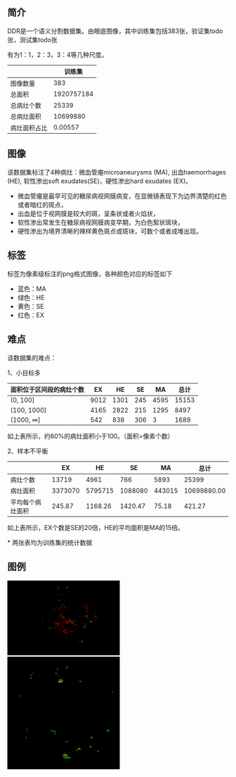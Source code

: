 ## 简介

DDR是一个语义分割数据集。由眼底图像，其中训练集包括383张，验证集todo张，测试集todo张

有为1：1，2：3，3：4等几种尺度。

|              | 训练集    |
| ------------ | ---------- |
| 图像数量     | 383    |
| 总面积       | 1920757184 |
| 总病灶个数   | 25339      |
| 总病灶面积   | 10699880   |
| 病灶面积占比 | 0.00557    |

## 图像

该数据集标注了4种病灶：微血管瘤microaneurysms (MA), 出血haemorrhages (HE), 软性渗出soft exudates(SE)，硬性渗出hard exudates (EX)。

- 微血管瘤是最早可见的糖尿病视网膜病变，在显微镜表现下为边界清楚的红色或者暗红的斑点，
- 出血是位于视网膜是较大的斑，呈条状或者火焰状，
- 软性渗出常发生在糖尿病视网膜病变早期，为白色絮状斑块，
- 硬性渗出为境界清晰的辣样黄色斑点或斑块，可数个或者成堆出现。

## 标签

标签为像素级标注的png格式图像，各种颜色对应的标签如下

* 蓝色：MA
* 绿色：HE
* 黄色：SE
* 红色：EX

## 难点

该数据集的难点：

1、小目标多

| 面积位于区间段的病灶个数 | EX   | HE   | SE   | MA   | 总计  |
| ------------------------ | ---- | ---- | ---- | ---- | ----- |
| (0, 100]                 | 9012 | 1301 | 245  | 4595 | 15153 |
| (100, 1000]              | 4165 | 2822 | 215  | 1295 | 8497  |
| (1000, ∞]                | 542  | 838  | 306  | 3    | 1689  |

如上表所示，约60%的病灶面积小于100。（面积=像素个数）



2、样本不平衡

|                  | EX      | HE      | SE      | MA     | 总计        |
| ---------------- | ------- | ------- | ------- | ------ | ----------- |
| 病灶个数         | 13719   | 4961    | 766     | 5893   | 25399       |
| 病灶面积         | 3373070 | 5795715 | 1088080 | 443015 | 10699880.00 |
| 平均每个病灶面积 | 245.87  | 1168.26 | 1420.47 | 75.18  | 421.27      |

如上表所示，EX个数是SE的20倍，HE的平均面积是MA的15倍。

\* 两张表均为训练集的统计数据

## 图例





<img src="images/007-3319-200.png" alt="007-3319-200.png" style="zoom: 25%;" />
<img src="images/007-3375-200.png" alt="007-3375-200.png" style="zoom:25%;" />
